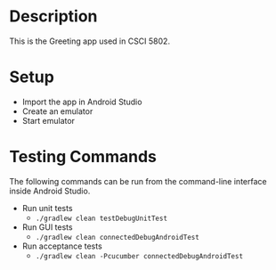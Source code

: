 # Description

This is the Greeting app used in CSCI 5802.

# Setup

* Import the app in Android Studio
* Create an emulator
* Start emulator

# Testing Commands

The following commands can be run from the command-line interface inside Android Studio.

* Run unit tests
    * `./gradlew clean testDebugUnitTest`
* Run GUI tests
    * `./gradlew clean connectedDebugAndroidTest`
* Run acceptance tests
    * `./gradlew clean -Pcucumber connectedDebugAndroidTest`